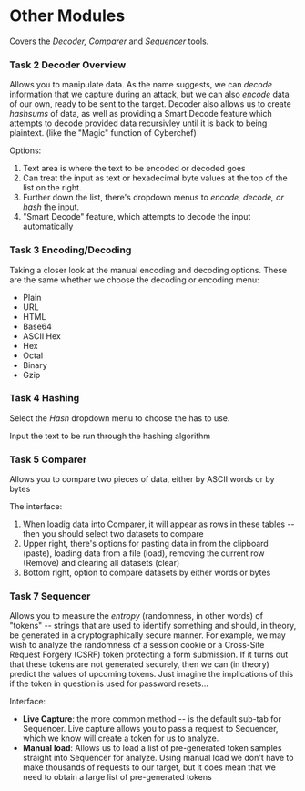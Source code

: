 # Other Modules
Covers the *Decoder, Comparer* and *Sequencer* tools.

### Task 2 Decoder Overview
Allows you to manipulate data. As the name suggests, we can *decode* information that we capture during an attack, but we can also *encode* data of our own, ready to be sent to the target. Decoder also allows us to create *hashsums* of data, as well as providing a Smart Decode feature which attempts to decode provided data recursivley until it is back to being plaintext. (like the "Magic" function of Cyberchef)

Options:
1. Text area is where the text to be encoded or decoded goes
2. Can treat the input as text or hexadecimal byte values at the top of the list on the right.
3. Further down the list, there's dropdown menus to *encode, decode, or hash* the input.
4. "Smart Decode" feature, which attempts to decode the input automatically

### Task 3 Encoding/Decoding
Taking a closer look at the manual encoding and decoding options. These are the same whether we choose the decoding or encoding menu:

- Plain
- URL
- HTML
- Base64
- ASCII Hex
- Hex
- Octal
- Binary
- Gzip

### Task 4 Hashing
Select the *Hash* dropdown menu to choose the has to use.

Input the text to be run through the hashing algorithm

### Task 5 Comparer
Allows you to compare two pieces of data, either by ASCII words or by bytes

The interface:
1. When loadig data into Comparer, it will appear as rows in these tables -- then you should select two datasets to compare
2. Upper right, there's options for pasting data in from the clipboard (paste), loading data from a file (load), removing the current row (Remove) and clearing all datasets (clear)
3. Bottom right, option to compare datasets by either words or bytes

### Task 7 Sequencer
Allows you to measure the *entropy* (randomness, in other words) of "tokens" -- strings that are used to identify something and should, in theory, be generated in a cryptographically secure manner. For example, we may wish to analyze the randomness of a session cookie or a Cross-Site Request Forgery (CSRF) token protecting a form submission. If it turns out that these tokens are not generated securely, then we can (in theory) predict the values of upcoming tokens. Just imagine the implications of this if the token in question is used for password resets...

Interface:
- **Live Capture**: the more common method -- is the default sub-tab for Sequencer. Live capture allows you to pass a request to Sequencer, which we know will create a token for us to analyze.
- **Manual load**: Allows us to load a list of pre-generated token samples straight into Sequencer for analyze. Using manual load we don't have to make thousands of requests to our target, but it does mean that we need to obtain a large list of pre-generated tokens



